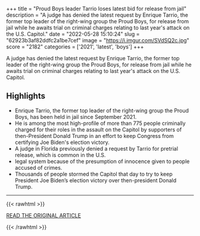 +++
title = "Proud Boys leader Tarrio loses latest bid for release from jail"
description = "A judge has denied the latest request by Enrique Tarrio, the former top leader of the right-wing group the Proud Boys, for release from jail while he awaits trial on criminal charges relating to last year's attack on the U.S. Capitol."
date = "2022-05-28 15:10:24"
slug = "62923b3af82ddfc2a1be7cef"
image = "https://i.imgur.com/SVdSQ2c.jpg"
score = "2182"
categories = ['2021', 'latest', 'boys']
+++

A judge has denied the latest request by Enrique Tarrio, the former top leader of the right-wing group the Proud Boys, for release from jail while he awaits trial on criminal charges relating to last year's attack on the U.S. Capitol.

## Highlights

- Enrique Tarrio, the former top leader of the right-wing group the Proud Boys, has been held in jail since September 2021.
- He is among the most high-profile of more than 775 people criminally charged for their roles in the assault on the Capitol by supporters of then-President Donald Trump in an effort to keep Congress from certifying Joe Biden's election victory.
- A judge in Florida previously denied a request by Tarrio for pretrial release, which is common in the U.S.
- legal system because of the presumption of innocence given to people accused of crimes.
- Thousands of people stormed the Capitol that day to try to keep President Joe Biden’s election victory over then-president Donald Trump.

---

{{< rawhtml >}}
  <p class="article-category">
    <a target="_blank" href="https://www.reuters.com/world/us/proud-boys-leader-tarrio-loses-latest-bid-release-jail-2022-05-28/">READ THE ORIGINAL ARTICLE</a>
  </p>
{{< /rawhtml >}}
